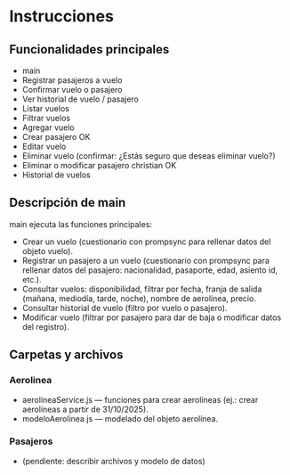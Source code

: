 # Instrucciones

## Funcionalidades principales
- main
- Registrar pasajeros a vuelo
- Confirmar vuelo o pasajero
- Ver historial de vuelo / pasajero
- Listar vuelos
- Filtrar vuelos
- Agregar vuelo
- Crear pasajero OK
- Editar vuelo
- Eliminar vuelo (confirmar: ¿Estás seguro que deseas eliminar vuelo?)
- Eliminar o modificar pasajero christian OK
- Historial de vuelos

## Descripción de main
main ejecuta las funciones principales:
- Crear un vuelo (cuestionario con prompsync para rellenar datos del objeto vuelo).
- Registrar un pasajero a un vuelo (cuestionario con prompsync para rellenar datos del pasajero: nacionalidad, pasaporte, edad, asiento id, etc.).
- Consultar vuelos: disponibilidad, filtrar por fecha, franja de salida (mañana, mediodía, tarde, noche), nombre de aerolínea, precio.
- Consultar historial de vuelo (filtro por vuelo o pasajero).
- Modificar vuelo (filtrar por pasajero para dar de baja o modificar datos del registro).

## Carpetas y archivos

### Aerolinea
- aerolineaService.js — funciones para crear aerolíneas (ej.: crear aerolíneas a partir de 31/10/2025).
- modeloAerolinea.js — modelado del objeto aerolínea.

### Pasajeros
- (pendiente: describir archivos y modelo de datos)
